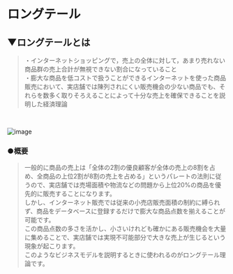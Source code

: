 # ロングテール

## ▼ロングテールとは
>・インターネットショッピングで，売上の全体に対して，あまり売れない商品群の売上合計が無視できない割合になっていること<br>
>・膨大な商品を低コストで扱うことができるインターネットを使った商品販売において、実店舗では陳列されにくい販売機会の少ない商品でも、それらを数多く取りそろえることによって十分な売上を確保できることを説明した経済理論<br>
<br>

![image](https://user-images.githubusercontent.com/81621944/235291875-38a36039-c8f8-4267-adeb-885ef880b80a.png)<br>


### ●概要
>一般的に商品の売上は「全体の2割の優良顧客が全体の売上の8割を占め、全商品の上位2割が8割の売上を占める」というパレートの法則に従うので、実店舗では売場面積や物流などの問題から上位20%の商品を優先的に販売することになります。<br>
>しかし、インターネット販売では従来の小売店販売面積の制約に縛られず、商品をデータベースに登録するだけで膨大な商品点数を揃えることが可能です。<br>
>この商品点数の多さを活かし、小さいけれども確かにある販売機会を大量に集めることで、実店舗では実現不可能部分で大きな売上が生じるという現象が起こります。<br>
>このようなビジネスモデルを説明するときに使われるのがロングテール理論です。<br>
<br>

